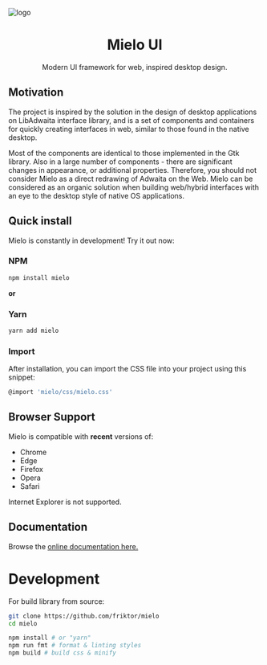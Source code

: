 ![logo](https://github.com/mielo-ui/mielo/blob/main/logo.svg?raw=true)

<h1 align="center">
  Mielo UI
</h1>

<p align="center">
  Modern UI framework for web, inspired desktop design.
</p>

## Motivation
The project is inspired by the solution in the design of desktop applications on LibAdwaita interface library, and is a set of components and containers for quickly creating interfaces in web, similar to those found in the native desktop.

Most of the components are identical to those implemented in the Gtk library. Also in a large number of components - there are significant changes in appearance, or additional properties. Therefore, you should not consider Mielo as a direct redrawing of Adwaita on the Web. Mielo can be considered as an organic solution when building web/hybrid interfaces with an eye to the desktop style of native OS applications.

## Quick install

Mielo is constantly in development! Try it out now:

### NPM

```sh
npm install mielo
```

**or**

### Yarn

```sh
yarn add mielo
```

### Import

After installation, you can import the CSS file into your project using this snippet:

```sh
@import 'mielo/css/mielo.css'
```

## Browser Support

Mielo is compatible with **recent** versions of:

- Chrome
- Edge
- Firefox
- Opera
- Safari

Internet Explorer is not supported.

## Documentation
Browse the [online documentation here.](#todo)

# Development
For build library from source:

``` sh
git clone https://github.com/friktor/mielo
cd mielo

npm install # or "yarn"
npm run fmt # format & linting styles
npm build # build css & minify
```